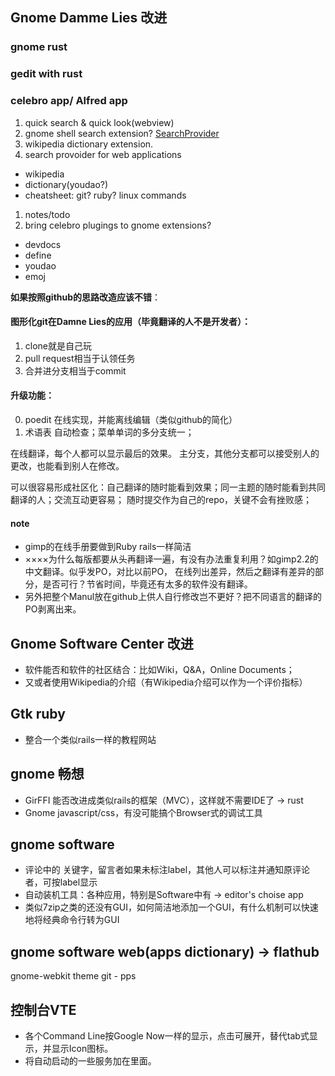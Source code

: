 ## Gnome Damme Lies 改进
### gnome rust
### gedit with rust

### celebro app/ Alfred app
1. quick search & quick look(webview)
1. gnome shell search extension? [SearchProvider](https://developer.gnome.org/SearchProvider/)
1. wikipedia dictionary extension.
1. search provoider for web applications
  - wikipedia
  - dictionary(youdao?)
  - cheatsheet: git? ruby? linux commands
1. notes/todo    
1. bring celebro plugings to gnome extensions?
  - devdocs
  - define
  - youdao
  - emoj

**如果按照github的思路改造应该不错**：

#### 图形化git在Damne Lies的应用（毕竟翻译的人不是开发者）：
1. clone就是自己玩
2. pull request相当于认领任务
3. 合并进分支相当于commit

#### 升级功能：
0. poedit 在线实现，并能离线编辑（类似github的简化）
1. 术语表 自动检查；菜单单词的多分支统一；

在线翻译，每个人都可以显示最后的效果。
主分支，其他分支都可以接受别人的更改，也能看到别人在修改。

可以很容易形成社区化：自己翻译的随时能看到效果；同一主题的随时能看到共同翻译的人；交流互动更容易；
随时提交作为自己的repo，关键不会有挫败感；

#### note
- gimp的在线手册要做到Ruby rails一样简洁
- ××××为什么每版都要从头再翻译一遍，有没有办法重复利用？如gimp2.2的中文翻译。似乎发PO，对比以前PO，
在线列出差异，然后之翻译有差异的部分，是否可行？节省时间，毕竟还有太多的软件没有翻译。
- 另外把整个Manul放在github上供人自行修改岂不更好？把不同语言的翻译的PO剥离出来。

## Gnome Software Center 改进
- 软件能否和软件的社区结合：比如Wiki，Q&A，Online Documents；
- 又或者使用Wikipedia的介绍（有Wikipedia介绍可以作为一个评价指标）

## Gtk ruby
- 整合一个类似rails一样的教程网站

## gnome 畅想
- GirFFI 能否改进成类似rails的框架（MVC），这样就不需要IDE了 -> rust
- Gnome javascript/css，有没可能搞个Browser式的调试工具

## gnome software
- 评论中的 关键字，留言者如果未标注label，其他人可以标注并通知原评论者，可按label显示
- 自动装机工具：各种应用，特别是Software中有 -> editor's choise app
- 类似7zip之类的还没有GUI，如何简洁地添加一个GUI，有什么机制可以快速地将经典命令行转为GUI

## gnome software web(apps dictionary) -> flathub
gnome-webkit theme
git - pps

## 控制台VTE
- 各个Command Line按Google Now一样的显示，点击可展开，替代tab式显示，并显示Icon图标。
- 将自动启动的一些服务加在里面。
